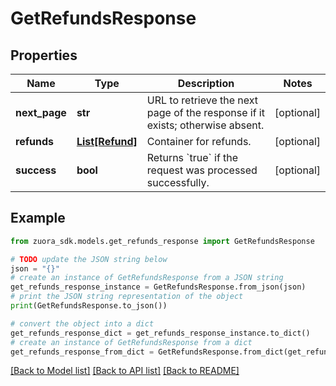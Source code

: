 # GetRefundsResponse


## Properties

Name | Type | Description | Notes
------------ | ------------- | ------------- | -------------
**next_page** | **str** | URL to retrieve the next page of the response if it exists; otherwise absent.  | [optional] 
**refunds** | [**List[Refund]**](Refund.md) | Container for refunds.  | [optional] 
**success** | **bool** | Returns &#x60;true&#x60; if the request was processed successfully. | [optional] 

## Example

```python
from zuora_sdk.models.get_refunds_response import GetRefundsResponse

# TODO update the JSON string below
json = "{}"
# create an instance of GetRefundsResponse from a JSON string
get_refunds_response_instance = GetRefundsResponse.from_json(json)
# print the JSON string representation of the object
print(GetRefundsResponse.to_json())

# convert the object into a dict
get_refunds_response_dict = get_refunds_response_instance.to_dict()
# create an instance of GetRefundsResponse from a dict
get_refunds_response_from_dict = GetRefundsResponse.from_dict(get_refunds_response_dict)
```
[[Back to Model list]](../README.md#documentation-for-models) [[Back to API list]](../README.md#documentation-for-api-endpoints) [[Back to README]](../README.md)


